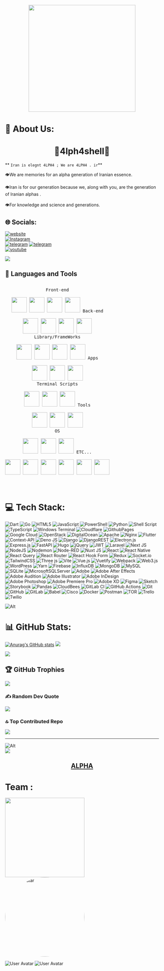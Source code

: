 <p align="center">
<img src="https://github.com/4lph4shell/4lph4shell/blob/master/snow-x-logo-reveal_1.gif%20(1).gif?raw=true" height="350" style="max-width: 100%; display: center;" data-target="animated-image.originalImage">
</p>

# 💫 About Us:
<h1 align="center">
🐺4lph4shell🐺
</h1>

** `Iran is elegnt 4LPH4 ; We are 4LPH4 . ir`**

👁️We are memories for an alpha generation of Iranian essence.<br><br>👁️Iran is for our generation because we, along with you, are the generation of Iranian alphas .<br><br>👁️For knowledge and science and generations.

## 🌐 Socials:
[![website](https://img.shields.io/badge/🐺-website-4EA94B.svg?&logo=web&logoColor=white)](https://www.4lph4.ir) <br/>
[![Instagram](https://img.shields.io/badge/Instagram-%23E4405F.svg?logo=Instagram&logoColor=white)](https://instagram.com/4lph4.co) <br/>
[![telegram](https://img.shields.io/badge/Telegram-2CA5E0.svg?&logo=telegram&logoColor=white)](https://t.me/ALPH4Co) 
[![telegram](https://img.shields.io/badge/Telegram-Topic-2CA5E0.svg?&logo=telegram&logoColor=white)](https://t.me/ALPH4ir) <br/>
[![youtube](https://img.shields.io/badge/You-tube-%23E4405F.svg?logo=youtube&logoColor=white)](https://www.youtube.com/@4lph4co) 

<img src="https://yt3.googleusercontent.com/6_gl3yD2a7kDSTrqua1O93qNxukmlfZm0fU7Lt3C5DmwF50bHD5V_u_1CfTsbjNn6Xdjqqjmc9c=w1060-fcrop64=1,00005a57ffffa5a8-k-c0xffffffff-no-nd-rj" >





## 🧰 Languages and Tools
<p style="display: inline-block;" align="center">
  <kbd>
    <kbd>Front-end</kbd>
    <br>
    <br>
    <img width="50px" src="https://cdn.jsdelivr.net/gh/devicons/devicon/icons/html5/html5-original.svg" /> 
    <img width="50px" src="https://cdn.jsdelivr.net/gh/devicons/devicon/icons/css3/css3-plain.svg" /> 
    <img width="50px" src="https://cdn.jsdelivr.net/gh/devicons/devicon/icons/sass/sass-original.svg" /> 
    <img width="50px" src="https://cdn.jsdelivr.net/gh/devicons/devicon/icons/javascript/javascript-original.svg" />
  </kbd>
  <kbd>
    <kbd>Back-end</kbd>
    <br>
    <br>
    <img width="50px" src="https://cdn.jsdelivr.net/gh/devicons/devicon/icons/php/php-original.svg" />
    <img width="50px" src="https://cdn.jsdelivr.net/gh/devicons/devicon/icons/typescript/typescript-original.svg" />
    <img width="50px" src="https://cdn.jsdelivr.net/gh/devicons/devicon/icons/nodejs/nodejs-original.svg" />
    <img width="50px" src="https://cdn.jsdelivr.net/gh/devicons/devicon/icons/rails/rails-original-wordmark.svg" />
  </kbd>
    <br>
  <kbd>
    <kbd>Library/FrameWorks</kbd>
    <br>
    <br>
    <img width="50px" src="https://v2.tailwindcss.com/_next/static/media/tailwindcss-mark.cb8046c163f77190406dfbf4dec89848.svg" />
    <img width="50px" src="https://cdn.jsdelivr.net/gh/devicons/devicon/icons/bootstrap/bootstrap-original.svg" />
    <img width="50px" src="https://cdn.jsdelivr.net/gh/devicons/devicon/icons/react/react-original.svg" />
    <img width="50px" src="https://cdn.jsdelivr.net/gh/devicons/devicon/icons/vuejs/vuejs-original.svg" />
  </kbd>
  <kbd>
    <kbd>Apps</kbd>
    <br>
    <br>
    <img width="50px" src="https://cdn.jsdelivr.net/gh/devicons/devicon/icons/java/java-original.svg" />
    <img width="50px" src="https://cdn.jsdelivr.net/gh/devicons/devicon/icons/kotlin/kotlin-original.svg" />
    <img width="50px" src="https://cdn.jsdelivr.net/gh/devicons/devicon/icons/dart/dart-original.svg" />
  </kbd>
    <br>
  <kbd>
    <kbd>Terminal Scripts</kbd>
    <br>
    <br>
    <img width="50px" src="https://cdn.jsdelivr.net/gh/devicons/devicon/icons/python/python-plain.svg" />
    <img width="50px" src="https://cdn.jsdelivr.net/gh/devicons/devicon/icons/bash/bash-original.svg" />
    <img width="50px" src="https://cdn.jsdelivr.net/gh/devicons/devicon/icons/ruby/ruby-original.svg" />
  </kbd>
  <kbd>
    <kbd>Tools</kbd>
    <br>
    <br>
    <img width="50px" src="https://cdn.jsdelivr.net/gh/devicons/devicon/icons/vscode/vscode-original.svg" />
    <img width="50px" src="https://github.com/termux/termux-app/raw/master/app/src/main/res/mipmap-xxxhdpi/ic_launcher.png" />
    <img width="50px" src="https://upload.wikimedia.org/wikipedia/commons/thumb/b/b2/Repl.it_logo.svg/512px-Repl.it_logo.svg.png">
  </kbd>
    <br>
  <kbd>
    <kbd>OS</kbd>
    <br>
    <br>
    <img width="50px" src="https://cdn.jsdelivr.net/gh/devicons/devicon/icons/linux/linux-original.svg" />
    <img width="50px" src="https://cdn.jsdelivr.net/gh/devicons/devicon/icons/android/android-original.svg" />
    <img width="50px" src="https://cdn.jsdelivr.net/gh/devicons/devicon/icons/windows8/windows8-original.svg" />
  </kbd>
    <kbd>
    <kbd>ETC...</kbd>
    <br>
    <br>
    <img width="50px" src="https://cdn.jsdelivr.net/gh/devicons/devicon/icons/spring/spring-original.svg" />
    <img width="50px" src="https://cdn.jsdelivr.net/gh/devicons/devicon/icons/typescript/typescript-plain.svg" />
    <img width="50px" src="https://cdn.jsdelivr.net/gh/devicons/devicon/icons/angularjs/angularjs-plain.svg" />
    <img width="50px" src="https://cdn.jsdelivr.net/gh/devicons/devicon/icons/git/git-original.svg" />
    <img width="50px" src="https://cdn.jsdelivr.net/gh/devicons/devicon/icons/nodejs/nodejs-original.svg" />
    <img width="50px" src="https://cdn.jsdelivr.net/gh/devicons/devicon/icons/github/github-original.svg" />
  </kbd>
</p>
</p>
<br />


# 💻 Tech Stack:

![Dart](https://img.shields.io/badge/dart-%230175C2.svg?style=for-the-badge&logo=dart&logoColor=white) ![Go](https://img.shields.io/badge/go-%2300ADD8.svg?style=for-the-badge&logo=go&logoColor=white) ![HTML5](https://img.shields.io/badge/html5-%23E34F26.svg?style=for-the-badge&logo=html5&logoColor=white) ![JavaScript](https://img.shields.io/badge/javascript-%23323330.svg?style=for-the-badge&logo=javascript&logoColor=%23F7DF1E) ![PowerShell](https://img.shields.io/badge/PowerShell-%235391FE.svg?style=for-the-badge&logo=powershell&logoColor=white) ![Python](https://img.shields.io/badge/python-3670A0?style=for-the-badge&logo=python&logoColor=ffdd54) ![Shell Script](https://img.shields.io/badge/shell_script-%23121011.svg?style=for-the-badge&logo=gnu-bash&logoColor=white) ![TypeScript](https://img.shields.io/badge/typescript-%23007ACC.svg?style=for-the-badge&logo=typescript&logoColor=white) ![Windows Terminal](https://img.shields.io/badge/Windows%20Terminal-%234D4D4D.svg?style=for-the-badge&logo=windows-terminal&logoColor=white) ![Cloudflare](https://img.shields.io/badge/Cloudflare-F38020?style=for-the-badge&logo=Cloudflare&logoColor=white) ![GithubPages](https://img.shields.io/badge/github%20pages-121013?style=for-the-badge&logo=github&logoColor=white) ![Google Cloud](https://img.shields.io/badge/GoogleCloud-%234285F4.svg?style=for-the-badge&logo=google-cloud&logoColor=white) ![OpenStack](https://img.shields.io/badge/Openstack-%23f01742.svg?style=for-the-badge&logo=openstack&logoColor=white) ![DigitalOcean](https://img.shields.io/badge/DigitalOcean-%230167ff.svg?style=for-the-badge&logo=digitalOcean&logoColor=white) ![Apache](https://img.shields.io/badge/apache-%23D42029.svg?style=for-the-badge&logo=apache&logoColor=white) ![Nginx](https://img.shields.io/badge/nginx-%23009639.svg?style=for-the-badge&logo=nginx&logoColor=white) ![Flutter](https://img.shields.io/badge/Flutter-%2302569B.svg?style=for-the-badge&logo=Flutter&logoColor=white) ![Context-API](https://img.shields.io/badge/Context--Api-000000?style=for-the-badge&logo=react) ![Deno JS](https://img.shields.io/badge/deno%20js-000000?style=for-the-badge&logo=deno&logoColor=white) ![Django](https://img.shields.io/badge/django-%23092E20.svg?style=for-the-badge&logo=django&logoColor=white) ![DjangoREST](https://img.shields.io/badge/DJANGO-REST-ff1709?style=for-the-badge&logo=django&logoColor=white&color=ff1709&labelColor=gray) ![Electron.js](https://img.shields.io/badge/Electron-191970?style=for-the-badge&logo=Electron&logoColor=white) ![Express.js](https://img.shields.io/badge/express.js-%23404d59.svg?style=for-the-badge&logo=express&logoColor=%2361DAFB) ![FastAPI](https://img.shields.io/badge/FastAPI-005571?style=for-the-badge&logo=fastapi) ![Hugo](https://img.shields.io/badge/Hugo-black.svg?style=for-the-badge&logo=Hugo) ![jQuery](https://img.shields.io/badge/jquery-%230769AD.svg?style=for-the-badge&logo=jquery&logoColor=white) ![JWT](https://img.shields.io/badge/JWT-black?style=for-the-badge&logo=JSON%20web%20tokens) ![Laravel](https://img.shields.io/badge/laravel-%23FF2D20.svg?style=for-the-badge&logo=laravel&logoColor=white) ![Next JS](https://img.shields.io/badge/Next-black?style=for-the-badge&logo=next.js&logoColor=white) ![NodeJS](https://img.shields.io/badge/node.js-6DA55F?style=for-the-badge&logo=node.js&logoColor=white) ![Nodemon](https://img.shields.io/badge/NODEMON-%23323330.svg?style=for-the-badge&logo=nodemon&logoColor=%BBDEAD) ![Node-RED](https://img.shields.io/badge/Node--RED-%238F0000.svg?style=for-the-badge&logo=node-red&logoColor=white) ![Nuxt JS](https://img.shields.io/badge/Nuxt-002E3B?style=for-the-badge&logo=nuxt.js&logoColor=#00DC82) ![React](https://img.shields.io/badge/react-%2320232a.svg?style=for-the-badge&logo=react&logoColor=%2361DAFB) ![React Native](https://img.shields.io/badge/react_native-%2320232a.svg?style=for-the-badge&logo=react&logoColor=%2361DAFB) ![React Query](https://img.shields.io/badge/-React%20Query-FF4154?style=for-the-badge&logo=react%20query&logoColor=white) ![React Router](https://img.shields.io/badge/React_Router-CA4245?style=for-the-badge&logo=react-router&logoColor=white) ![React Hook Form](https://img.shields.io/badge/React%20Hook%20Form-%23EC5990.svg?style=for-the-badge&logo=reacthookform&logoColor=white) ![Redux](https://img.shields.io/badge/redux-%23593d88.svg?style=for-the-badge&logo=redux&logoColor=white) ![Socket.io](https://img.shields.io/badge/Socket.io-black?style=for-the-badge&logo=socket.io&badgeColor=010101) ![TailwindCSS](https://img.shields.io/badge/tailwindcss-%2338B2AC.svg?style=for-the-badge&logo=tailwind-css&logoColor=white) ![Three js](https://img.shields.io/badge/threejs-black?style=for-the-badge&logo=three.js&logoColor=white) ![Vite](https://img.shields.io/badge/vite-%23646CFF.svg?style=for-the-badge&logo=vite&logoColor=white) ![Vue.js](https://img.shields.io/badge/vue.js-%2335495e.svg?style=for-the-badge&logo=vuedotjs&logoColor=%234FC08D) ![Vuetify](https://img.shields.io/badge/Vuetify-1867C0?style=for-the-badge&logo=vuetify&logoColor=AEDDFF) ![Webpack](https://img.shields.io/badge/webpack-%238DD6F9.svg?style=for-the-badge&logo=webpack&logoColor=black) ![Web3.js](https://img.shields.io/badge/web3.js-F16822?style=for-the-badge&logo=web3.js&logoColor=white) ![WordPress](https://img.shields.io/badge/WordPress-%23117AC9.svg?style=for-the-badge&logo=WordPress&logoColor=white) ![Yarn](https://img.shields.io/badge/yarn-%232C8EBB.svg?style=for-the-badge&logo=yarn&logoColor=white) ![Firebase](https://img.shields.io/badge/firebase-a08021?style=for-the-badge&logo=firebase&logoColor=ffcd34) ![InfluxDB](https://img.shields.io/badge/InfluxDB-22ADF6?style=for-the-badge&logo=InfluxDB&logoColor=white) ![MongoDB](https://img.shields.io/badge/MongoDB-%234ea94b.svg?style=for-the-badge&logo=mongodb&logoColor=white) ![MySQL](https://img.shields.io/badge/mysql-4479A1.svg?style=for-the-badge&logo=mysql&logoColor=white) ![SQLite](https://img.shields.io/badge/sqlite-%2307405e.svg?style=for-the-badge&logo=sqlite&logoColor=white) ![MicrosoftSQLServer](https://img.shields.io/badge/Microsoft%20SQL%20Server-CC2927?style=for-the-badge&logo=microsoft%20sql%20server&logoColor=white) ![Adobe](https://img.shields.io/badge/adobe-%23FF0000.svg?style=for-the-badge&logo=adobe&logoColor=white) ![Adobe After Effects](https://img.shields.io/badge/Adobe%20After%20Effects-9999FF.svg?style=for-the-badge&logo=Adobe%20After%20Effects&logoColor=white) ![Adobe Audition](https://img.shields.io/badge/Adobe%20Audition-9999FF.svg?style=for-the-badge&logo=Adobe%20Audition&logoColor=white) ![Adobe Illustrator](https://img.shields.io/badge/adobe%20illustrator-%23FF9A00.svg?style=for-the-badge&logo=adobe%20illustrator&logoColor=white) ![Adobe InDesign](https://img.shields.io/badge/Adobe%20InDesign-49021F?style=for-the-badge&logo=adobeindesign&logoColor=FF3366) ![Adobe Photoshop](https://img.shields.io/badge/adobe%20photoshop-%2331A8FF.svg?style=for-the-badge&logo=adobe%20photoshop&logoColor=white) ![Adobe Premiere Pro](https://img.shields.io/badge/Adobe%20Premiere%20Pro-9999FF.svg?style=for-the-badge&logo=Adobe%20Premiere%20Pro&logoColor=white) ![Adobe XD](https://img.shields.io/badge/Adobe%20XD-470137?style=for-the-badge&logo=Adobe%20XD&logoColor=#FF61F6) ![Figma](https://img.shields.io/badge/figma-%23F24E1E.svg?style=for-the-badge&logo=figma&logoColor=white) ![Sketch](https://img.shields.io/badge/Sketch-FFB387?style=for-the-badge&logo=sketch&logoColor=black) ![Storybook](https://img.shields.io/badge/-Storybook-FF4785?style=for-the-badge&logo=storybook&logoColor=white) ![Pandas](https://img.shields.io/badge/pandas-%23150458.svg?style=for-the-badge&logo=pandas&logoColor=white) ![CloudBees](https://img.shields.io/badge/CloudBees-1997B5&?logo=cloudbees&logoColor=white&style=for-the-badge) ![GitLab CI](https://img.shields.io/badge/gitlab%20CI-%23181717.svg?style=for-the-badge&logo=gitlab&logoColor=white) ![GitHub Actions](https://img.shields.io/badge/github%20actions-%232671E5.svg?style=for-the-badge&logo=githubactions&logoColor=white) ![Git](https://img.shields.io/badge/git-%23F05033.svg?style=for-the-badge&logo=git&logoColor=white) ![GitHub](https://img.shields.io/badge/github-%23121011.svg?style=for-the-badge&logo=github&logoColor=white) ![GitLab](https://img.shields.io/badge/gitlab-%23181717.svg?style=for-the-badge&logo=gitlab&logoColor=white) ![Babel](https://img.shields.io/badge/Babel-F9DC3e?style=for-the-badge&logo=babel&logoColor=black) ![Cisco](https://img.shields.io/badge/cisco-%23049fd9.svg?style=for-the-badge&logo=cisco&logoColor=black) ![Docker](https://img.shields.io/badge/docker-%230db7ed.svg?style=for-the-badge&logo=docker&logoColor=white) ![Postman](https://img.shields.io/badge/Postman-FF6C37?style=for-the-badge&logo=postman&logoColor=white) ![TOR](https://img.shields.io/badge/tor-%237E4798.svg?style=for-the-badge&logo=tor-project&logoColor=white) ![Trello](https://img.shields.io/badge/Trello-%23026AA7.svg?style=for-the-badge&logo=Trello&logoColor=white) ![Twilio](https://img.shields.io/badge/Twilio-F22F46?style=for-the-badge&logo=Twilio&logoColor=white)

![Alt](https://repobeats.axiom.co/api/embed/a68d348554a4add2761f45ed793a9ab8aeeb7c90.svg "Repobeats analytics image")

# 📊 GitHub Stats:
[![Anurag's GitHub stats](https://github-readme-stats.vercel.app/api?username=4lph4shell&show_icons0true&theme=blue-green)](https://github.com/4lph4shell/DDosSlayer-Alpha-Edition)
 ![](https://github-readme-stats.vercel.app/api/top-langs/?username=4lph4shell&theme=dark&hide_border=false&include_all_commits=false&count_private=false&layout=compact)

![](https://github-readme-streak-stats.herokuapp.com/?user=4lph4shell&theme=dark&hide_border=false)<br/>
## 🏆 GitHub Trophies
![](https://github-profile-trophy.vercel.app/?username=4lph4shell&theme=radical&no-frame=false&no-bg=true&margin-w=4)
### ✍️ Random Dev Quote
![](https://quotes-github-readme.vercel.app/api?type=horizontal&theme=radical)
### 🔝 Top Contributed Repo
![](https://github-contributor-stats.vercel.app/api?username=4lph4shell&limit=5&theme=dark&combine_all_yearly_contributions=true)

---
![Alt](https://repobeats.axiom.co/api/embed/c2ee3e82ca01d7b9785edd655e7cbdcf34518e78.svg "Repobeats analytics image")
<br>
[![](https://visitcount.itsvg.in/api?id=4lph4shell&icon=0&color=0)](https://visitcount.itsvg.in)

<h2 align="center">
  <a href="https://www.4lph4.ir/" target="_blank">ALPHA</a>
</h2>

# Team :


<img style="height:auto;" alt="" src="https://avatars.githubusercontent.com/u/74512785?v=4" width="260" height="260" class="avatar avatar-user width-full border color-bg-default">

<img src="https://avatars.githubusercontent.com/u/74512785?v=4" alt="User  Avatar" style="width: 260px; height: 260px; border-radius: 50%; object-fit: cover;">

![User  Avatar](https://avatars.githubusercontent.com/u/74512785?v=4#gh-light-mode-only)
![User  Avatar](https://avatars.githubusercontent.com/u/74512785?v=4#gh-dark-mode-only)


